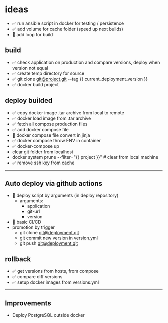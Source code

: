 # ideas
- ✅ run ansible script in docker for testing / persistence
- ✅ add volume for cache folder (speed up next builds)
- 🤗 add loop for build

## build
- ✅ check application on production and compare versions, deploy when version not equal
- ✅ create temp directory for source
- ✅ git clone git@project.git --tag {{ current_deployment_version }}
- ✅ docker build project

## deploy builded
- ✅ copy docker image .tar archive from local to remote
- ✅ docker load image from .tar archive
- ✅ fetch all compose production files
- ✅ add docker compose file
- 🤗 docker compose file convert in jinja
- ✅ docker compose throw ENV in container
- ✅ docker-compose up
- clear git folder from localhost
- docker system prune --filter="{{ project }}" # clear from local machine
- ✅ remove ssh key from cache

---
## Auto deploy via github actions
- 🤗 deploy script by arguments (in deploy repository)
  - arguments:
    - application
    - git-url
    - version
- 🤗 basic CI/CD
- promotion by trigger
  - git clone git@deployment.git
  - git commit new version in version.yml
  - git push git@deployment.git

## rollback
- ✅ get versions from hosts, from compose
- ✅ compare diff versions
- ✅ setup docker images from versions.yml

---
## Improvements
- Deploy PostgreSQL outside docker